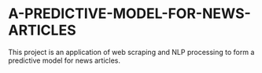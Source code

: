 # A-PREDICTIVE-MODEL-FOR-NEWS-ARTICLES
This project is an application of web scraping and NLP processing to form a predictive model for news articles.
